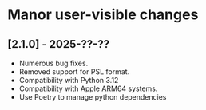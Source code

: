 # Manor user-visible changes

## [2.1.0] - 2025-??-??
* Numerous bug fixes.
* Removed support for PSL format.
* Compatibility with Python 3.12 
* Compatibility with Apple ARM64 systems.
* Use Poetry to manage python dependencies
